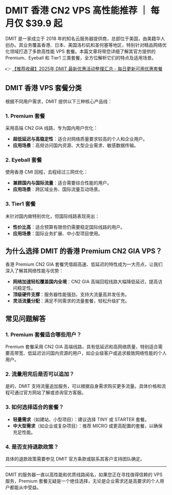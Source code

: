 # DMIT 香港 CN2 VPS 高性能推荐 ｜ 每月仅 $39.9 起

DMIT 是一家成立于 2018 年的知名云服务器提供商，总部位于美国，由美籍华人创办。其业务覆盖香港、日本、美国洛杉矶和圣何塞等地区，特别针对精品网络优化领域打造了多款高性能 VPS 套餐。本篇文章将带您详细了解其官方提供的 Premium、Eyeball 和 Tier1 三类套餐，全方位解析它们的特点及适用场景。

👉 [【推荐收藏】2025年 DMIT 最新优惠活动整理汇总 - 每日更新可用优惠套餐](https://bit.ly/dmit_coupon)

## DMIT 香港 VPS 套餐分类

根据不同用户需求，DMIT 提供以下三种核心产品线：

### 1. Premium 套餐
采用高端 CN2 GIA 线路，专为国内用户优化：
- **超低延迟与高稳定性**：适合对网络质量要求较高的个人和企业用户。
- **应用场景**：高频访问国内资源、大型企业需求、敏感数据传输。

### 2. Eyeball 套餐
使用香港 CMI 回程，去程经过三网优化：
- **兼顾国内与国际流量**：适合需要综合性能的用户。
- **应用场景**：跨区域业务、国际流量互动场景。

### 3. Tier1 套餐
未针对国内做特别优化，但国际线路表现突出：
- **性价比高**：适合预算有限但仍需要稳定国际线路的用户。
- **应用场景**：国际业务扩展、中小型项目使用。

## 为什么选择 DMIT 的香港 Premium CN2 GIA VPS？

香港 Premium CN2 GIA 套餐凭借超高速、低延迟的特性成为一大亮点，让我们深入了解其网络性能与优势：

- **网络加速轻松覆盖国内全境**：CN2 GIA 高端回程线路大幅降低延迟，提高访问稳定性。
- **顶级硬件支撑**：服务器性能强劲，支持大流量高并发任务。
- **灵活流量分配**：满足不同需求的流量套餐，轻松升级扩充。

## 常见问题解答

### 1. Premium 套餐适合哪些用户？
Premium 套餐采用 CN2 GIA 高端线路，具有低延迟和高网络质量，特别适合需要高带宽、低延迟访问国内资源的用户，如企业级客户或追求极致网络性能的个人用户。

### 2. 流量用完后是否可以追加？
是的，DMIT 支持流量追加服务，可以根据自身需求购买更多流量。具体价格和流程可通过官方网站了解或咨询官方客服。

### 3. 如何选择适合的套餐？
- **轻量需求**（如建站、小型项目）：建议选择 TINY 或 STARTER 套餐。
- **中大型需求**（如企业或复杂项目）：推荐 MICRO 或更高配置的套餐，以确保充足性能。

### 4. 是否支持退款政策？
具体的退款政策需要参见 DMIT 官方条款或联系其客户支持团队确定。

---

DMIT 的服务器一直以高性能和优质线路闻名，如果您正在寻找值得信赖的 VPS 服务，Premium 套餐无疑是一个绝佳选择，无论是企业需求还是高要求的个人用户都能从中受益。